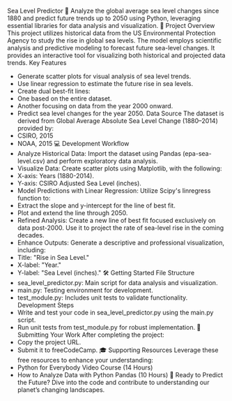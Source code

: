 Sea Level Predictor 🌊
Analyze the global average sea level changes since 1880 and predict future trends up to 2050 using Python, leveraging essential libraries for data analysis and visualization.
📖 Project Overview
This project utilizes historical data from the US Environmental Protection Agency to study the rise in global sea levels. The model employs scientific analysis and predictive modeling to forecast future sea-level changes. It provides an interactive tool for visualizing both historical and projected data trends.
Key Features
- Generate scatter plots for visual analysis of sea level trends.
- Use linear regression to estimate the future rise in sea levels.
- Create dual best-fit lines:
- One based on the entire dataset.
- Another focusing on data from the year 2000 onward.
- Predict sea level changes for the year 2050.
Data Source
The dataset is derived from Global Average Absolute Sea Level Change (1880–2014) provided by:
- CSIRO, 2015
- NOAA, 2015
💻 Development Workflow
- Analyze Historical Data:
Import the dataset using Pandas (epa-sea-level.csv) and perform exploratory data analysis.
- Visualize Data:
Create scatter plots using Matplotlib, with the following:
- X-axis: Years (1880-2014).
- Y-axis: CSIRO Adjusted Sea Level (inches).
- Model Predictions with Linear Regression:
Utilize Scipy's linregress function to:
- Extract the slope and y-intercept for the line of best fit.
- Plot and extend the line through 2050.
- Refined Analysis:
Create a new line of best fit focused exclusively on data post-2000. Use it to project the rate of sea-level rise in the coming decades.
- Enhance Outputs:
Generate a descriptive and professional visualization, including:
- Title: "Rise in Sea Level."
- X-label: "Year."
- Y-label: "Sea Level (inches)."
🛠️ Getting Started
File Structure
- sea_level_predictor.py: Main script for data analysis and visualization.
- main.py: Testing environment for development.
- test_module.py: Includes unit tests to validate functionality.
Development Steps
- Write and test your code in sea_level_predictor.py using the main.py script.
- Run unit tests from test_module.py for robust implementation.
🔗 Submitting Your Work
After completing the project:
- Copy the project URL.
- Submit it to freeCodeCamp.
🎓 Supporting Resources
Leverage these free resources to enhance your understanding:
- Python for Everybody Video Course (14 Hours)
- How to Analyze Data with Python Pandas (10 Hours)
🚀 Ready to Predict the Future?
Dive into the code and contribute to understanding our planet’s changing landscapes.


